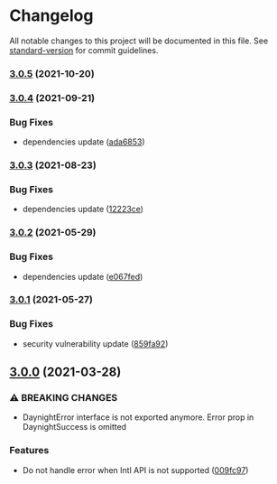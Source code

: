 # Changelog

All notable changes to this project will be documented in this file. See [standard-version](https://github.com/conventional-changelog/standard-version) for commit guidelines.

### [3.0.5](https://github.com/romanyanke/daynight/compare/v3.0.4...v3.0.5) (2021-10-20)

### [3.0.4](https://github.com/romanyanke/daynight/compare/v3.0.3...v3.0.4) (2021-09-21)


### Bug Fixes

* dependencies update ([ada6853](https://github.com/romanyanke/daynight/commit/ada6853bb38b3c273b457df3fbd6a3c0cae6c83b))

### [3.0.3](https://github.com/romanyanke/daynight/compare/v3.0.2...v3.0.3) (2021-08-23)


### Bug Fixes

* dependencies update ([12223ce](https://github.com/romanyanke/daynight/commit/12223cefe8d62f86242a8878ac1cb635564c30de))

### [3.0.2](https://github.com/romanyanke/daynight/compare/v3.0.1...v3.0.2) (2021-05-29)


### Bug Fixes

* dependencies update ([e067fed](https://github.com/romanyanke/daynight/commit/e067fed8f2653c352f0f05829cf76e08926e711f))

### [3.0.1](https://github.com/romanyanke/daynight/compare/v3.0.0...v3.0.1) (2021-05-27)


### Bug Fixes

* security vulnerability update ([859fa92](https://github.com/romanyanke/daynight/commit/859fa92fd20588d09f15c285519878df04d8501c))

## [3.0.0](https://github.com/romanyanke/daynight/compare/v2.0.12...v3.0.0) (2021-03-28)


### ⚠ BREAKING CHANGES

* DaynightError interface is not exported anymore. Error prop in DaynightSuccess is omitted

### Features

* Do not handle error when Intl API is not supported ([009fc97](https://github.com/romanyanke/daynight/commit/009fc97d69ec8ec4c4d8e72ceb2f50c223871511))
